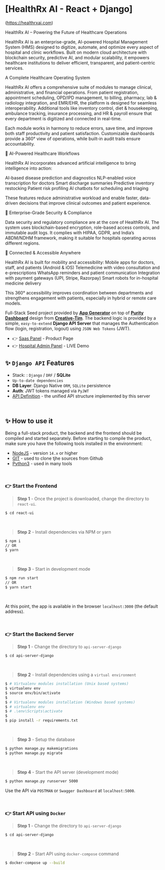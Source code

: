 # [HealthRx AI - React + Django] 

(https://healthrxai.com)

HealthRx AI – Powering the Future of Healthcare Operations

HealthRx AI is an enterprise-grade, AI-powered Hospital Management System (HMS) designed to digitize, automate, and optimize every aspect of hospital and clinic workflows. Built on modern cloud architecture with blockchain security, predictive AI, and modular scalability, it empowers healthcare institutions to deliver efficient, transparent, and patient-centric services.

A Complete Healthcare Operating System

HealthRx AI offers a comprehensive suite of modules to manage clinical, administrative, and financial operations. From patient registration, appointment scheduling, OPD/IPD management, to billing, pharmacy, lab & radiology integration, and EMR/EHR, the platform is designed for seamless interoperability. Additional tools like inventory control, diet & housekeeping, ambulance tracking, insurance processing, and HR & payroll ensure that every department is digitized and connected in real-time.

Each module works in harmony to reduce errors, save time, and improve both staff productivity and patient satisfaction. Customizable dashboards provide a 360° view of operations, while built-in audit trails ensure accountability.


🤖 AI-Powered Healthcare Workflows

HealthRx AI incorporates advanced artificial intelligence to bring intelligence into action:

AI-based disease prediction and diagnostics
NLP-enabled voice transcription for doctors
Smart discharge summaries
Predictive inventory restocking
Patient risk profiling
AI chatbots for scheduling and triaging


These features reduce administrative workload and enable faster, data-driven decisions that improve clinical outcomes and patient experience.


🔐 Enterprise-Grade Security & Compliance

Data security and regulatory compliance are at the core of HealthRx AI. The system uses blockchain-based encryption, role-based access controls, and immutable audit logs. It complies with HIPAA, GDPR, and India’s ABDM/NDHM framework, making it suitable for hospitals operating across different regions.


📲 Connected & Accessible Anywhere

HealthRx AI is built for mobility and accessibility:
Mobile apps for doctors, staff, and patients (Android & iOS)
Telemedicine with video consultation and e-prescriptions
WhatsApp reminders and patient communication
Integration with payment gateways (UPI, Stripe, Razorpay)
Smart robots for in-hospital medicine delivery


This 360° accessibility improves coordination between departments and strengthens engagement with patients, especially in hybrid or remote care models.


Full-Stack Seed project provided by **[App Generator](https://app-generator.dev/)** on top of **[Purity Dashboard](https://app-generator.dev/product/purity-dashboard/)** design from **[Creative-Tim](https://app-generator.dev/agency/creative-tim/)**. 
The backend logic is provided by a simple, `easy-to-extend` **Django API Server** that manages the Authentication flow (login, registration, logout) using `JSON Web Tokens` (JWT).

- 👉 [Saas Panel](https://healthrxai.com/saas/login) - Product Page
- 👉 [Hospital Admin Panel](https://cityhospital.healthrxai.com/) - LIVE Demo


## ✨ `Django API` Features

- Stack: : `Django` / `DRF` / **SQLite** 
- `Up-to-date dependencies`
- **DB Layer**: Django Native `ORM`, `SQLite` persistence
- **Auth**: JWT tokens managed via `PyJWT`
- [API Definition](https://docs.appseed.us/boilerplate-code/api-unified-definition) - the unified API structure implemented by this server


<br /> 

## ✨ How to use it

Being a full-stack product, the backend and the frontend should be compiled and started separately. 
Before starting to compile the product, make sure you have the following tools installed in the environment:

- [NodeJS](https://nodejs.org/en/) - version `14.x` or higher
- [GIT](https://git-scm.com/) - used to clone tjhe sources from Github
- [Python3](https://www.python.org/) - used in many tools

<br />

### 👉 Start the Frontend 

> **Step 1** - Once the project is downloaded, change the directory to `react-ui`. 

```bash
$ cd react-ui
```

<br >

> **Step 2** - Install dependencies via NPM or yarn

```bash
$ npm i
// OR
$ yarn
```

<br />

> **Step 3** - Start in development mode

```bash
$ npm run start 
// OR
$ yarn start
```

<br />

At this point, the app is available in the browser `localhost:3000` (the default address).


<br /> 

### 👉 Start the Backend Server 

> **Step 1** - Change the directory to `api-server-django`

```bash
$ cd api-server-django
```

<br >

> **Step 2** - Install dependencies using a `virtual environment`

```bash
$ # Virtualenv modules installation (Unix based systems)
$ virtualenv env
$ source env/bin/activate
$
$ # Virtualenv modules installation (Windows based systems)
$ # virtualenv env
$ # .\env\Scripts\activate
$
$ pip install -r requirements.txt
```

<br />

> **Step 3** - Setup the database 

```bash
$ python manage.py makemigrations
$ python manage.py migrate
```

<br />

> **Step 4** - Start the API server (development mode)

```bash
$ python manage.py runserver 5000
```

Use the API via `POSTMAN` or `Swagger Dashboard` at `localhost:5000`.

<br /> 

### 👉 Start API using `Docker` 

> **Step 1** - Change the directory to `api-server-django`

```bash
$ cd api-server-django
```

<br />

> **Step 2** - Start API using `docker-compose` command 

```bash
$ docker-compose up --build
```

<br />
